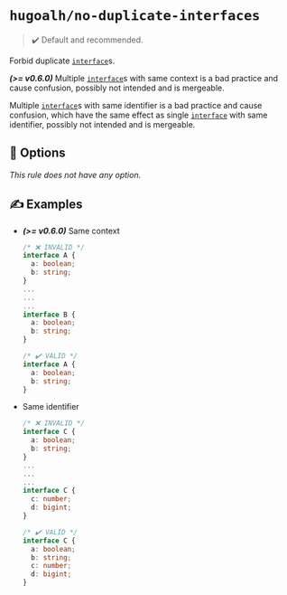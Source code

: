 # `hugoalh/no-duplicate-interfaces`

> ✔️ Default and recommended.

Forbid duplicate [`interface`][typescript-interface]s.

***(\>= v0.6.0)*** Multiple [`interface`][typescript-interface]s with same context is a bad practice and cause confusion, possibly not intended and is mergeable.

Multiple [`interface`][typescript-interface]s with same identifier is a bad practice and cause confusion, which have the same effect as single [`interface`][typescript-interface] with same identifier, possibly not intended and is mergeable.

## 🔧 Options

*This rule does not have any option.*

## ✍️ Examples

- ***(\>= v0.6.0)*** Same context
  ```ts
  /* ❌ INVALID */
  interface A {
    a: boolean;
    b: string;
  }
  ...
  ...
  ...
  interface B {
    a: boolean;
    b: string;
  }

  /* ✔️ VALID */
  interface A {
    a: boolean;
    b: string;
  }
  ```
- Same identifier
  ```ts
  /* ❌ INVALID */
  interface C {
    a: boolean;
    b: string;
  }
  ...
  ...
  ...
  interface C {
    c: number;
    d: bigint;
  }

  /* ✔️ VALID */
  interface C {
    a: boolean;
    b: string;
    c: number;
    d: bigint;
  }
  ```

[typescript-interface]: https://www.typescriptlang.org/docs/handbook/2/everyday-types.html#interfaces
